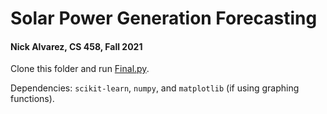# Solar Power Generation Forecasting
#### Nick Alvarez, CS 458, Fall 2021

Clone this folder and run [Final.py](Final.py).

Dependencies: `scikit-learn`, `numpy`, and `matplotlib` (if using graphing functions).